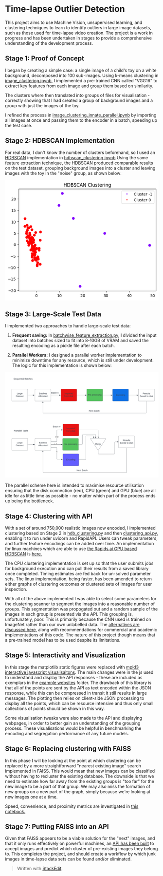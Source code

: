 
# Time-lapse Outlier Detection

This project aims to use Machine Vision, unsupervised learning, and clustering techniques to learn to identify outliers in large image datasets, such as those used for time-lapse video creation. The project is a work in progress and has been undertaken in stages to provide a comprehensive understanding of the development process.


## Stage 1: Proof of Concept

  
I began by creating a simple case: a single image of a child's toy on a white background, decomposed into 100 sub-images. Using k-means clustering in [image_clustering.ipynb](readme-images/image_clustering.ipynb), I implemented a pre-trained CNN called "VGG16" to extract key features from each image and group them based on similarity.

The clusters where then translated into groups of files for visualisation - correctly showing that I had created a group of background images and a group with just the images of the toy.

  

I refined the process in [image_clustering_innate_parallel.ipynb](image_clustering_innate_parallel.ipynb) by importing all images at once and passing them to the encoder in a batch, speeding up the test case.

  

## Stage 2: HDBSCAN Implementation

For real data, I don't know the number of clusters beforehand, so I used an [HDBSCAN](https://hdbscan.readthedocs.io/en/latest/basic_hdbscan.html) implementation in [hdbscan_clustering.ipynb](hdbscan_clustering.ipynb) Using the same feature extraction technique, the HDBSCAN produced comparable results on the test dataset, grouping background images into a cluster and leaving images with the toy in the "noise" group, as shown below:

![clustered plot of encoded image segments](readme-images/test_hdbscan.png)

  


## Stage 3: Large-Scale Test Data

I implemented two approaches to handle large-scale test data:

1.  **Frequent saving:** In [batchwise_feature_extraction.py](batchwise_feature_extraction.py), I divided the input dataset into batches sized to fit into 8-10GB of VRAM and saved the resulting encoding as a pickle file after each batch.
    
2.  **Parallel Workers:** I designed a parallel worker implementation to minimize downtime for any resource, which is still under development. The logic for this implementation is shown below:

![Process flow diagram for the parallel scheme](readme-images/Parallel_Flow.png)

The parallel scheme here is intended to maximise resource utilisation ensuring that the disk connection (red), CPU (green) and GPU (blue) are all idle for as little time as possible - no matter which part of the process ends up being the bottleneck. 

## Stage 4: Clustering with API

With a set of around 750,000 realistic images now encoded, I implemented clustering based on Stage 2 in [hdb_clustering.py](hdb_clustering.py) and then [clustering_api.py](clustering_api.py), enabling it to run under uvicorn and RapidAPI. Users can tweak parameters, and further feature encodings can be added over time. An implementation for linux machines which are able to use [the Rapids.ai GPU based HDBSCAN](https://developer.nvidia.com/blog/faster-hdbscan-soft-clustering-with-rapids-cuml/) is [here.](clustering_api_linux.py)
  

The CPU clustering implementation is set up so that the user submits jobs for background execution and can pull their results from a saved library once completed. Timing estimates are fed back for un-solved parameter sets. The linux implementation, being faster, has been amended to return either graphs of clustering outcomes or clustered sets of images for user inspection. 

With all of the above implemented I was able to select some parameters for the clustering scanner to segment the images into a reasonable number of groups. This segmentation was propogated out and a random sample of the images in each group is presented via the API. This grouping is, unfortunately, poor. This is primarily because the CNN used is trained on ImageNet rather than our own unlabelled data. The [alternatives are discussed here](models%26weights.md), along with recommendations for commercial and academic implementations of this code. The nature of this project though means that a pre-trained model has to be used despite its limitations.

## Stage 5: Interactivity and Visualization

In this stage the matplotlib static figures were replaced with [mpld3 interactive javascript visualisaitons](https://mpld3.github.io/index.html). The main changes were in the js used to understand and display the API responses - these are included as exemplars in the [example websites](example%20websites) folder. The drawback of this library is that all of the points are sent by the API as text encoded within the JSON response, while this can be compressed in transit it still results in large messages. The plotting then relies on client-side JSON processing to display all the points, which can be resource intensive and thus only small collections of points should be shown in this way.

Some visualisation tweaks were also made to the API and displaying webpages, in order to better gain an understanding of the grouping process. These visualisations would be helpful in benchmarking the encoding and segregation performance of any future models.

## Stage 6: Replacing clustering with FAISS

In this phase I will be looking at the point at which clustering can be replaced by a more straightforward "nearest existing image" search implemented in FAISS. This would mean that new images can be classified without having to recluster the existing database. The downside is that we need to estimate how far away from the existing groups is "too far" for the new image to be a part of that group. We may also miss the formation of new groups on a new part of the graph, simply because we're looking at new images one at a time.

Speed, convenience, and proximity metrics are investigated in [this notebook.](FAISS.ipynb)

## Stage 7: Putting FAISS into an API

Given that FAISS appears to be a viable solution for the "next" images, and that it only runs effectively on powerful machines, an [API has been built](faiss-api.py) to accept images and predict which cluster of pre-existing images they belong to. This completes the project, and should create a workflow by which junk images in time-lapse data sets can be found and/or eliminated. 
  

> Written with [StackEdit](https://stackedit.io/).